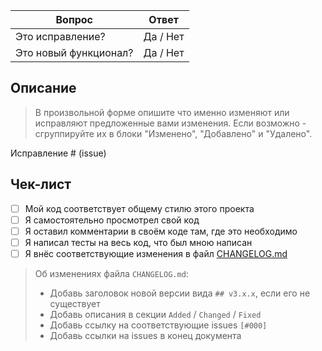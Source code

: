 Вопрос                | Ответ
--------------------- | ---
Это исправление?      | Да / Нет
Это новый функционал? | Да / Нет

## Описание

> В произвольной форме опишите что именно изменяют или исправляют предложенные вами изменения. Если возможно - сгруппируйте их в блоки "Изменено", "Добавлено" и "Удалено".

Исправление # (issue)

## Чек-лист

- [ ] Мой код соответствует общему стилю этого проекта
- [ ] Я самостоятельно просмотрел свой код
- [ ] Я оставил комментарии в своём коде там, где это необходимо
- [ ] Я написал тесты на весь код, что был мною написан
- [ ] Я внёс соответствующие изменения в файл [CHANGELOG.md](https://github.com/avtocod/specs/blob/master/CHANGELOG.md)

> Об изменениях файла `CHANGELOG.md`:
>
> * Добавь заголовок новой версии вида `## v3.x.x`, если его не существует
> * Добавь описания в секции `Added` / `Changed` / `Fixed`
> * Добавь ссылку на соответствующие issues `[#000]`
> * Добавь ссылки на issues в конец документа

